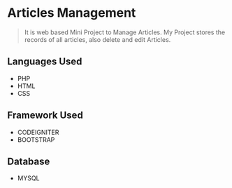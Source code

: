 # Articles Management
> It is web based Mini Project to Manage Articles. My Project stores the records of all articles, also delete and edit Articles.

## Languages Used

- PHP
- HTML
- CSS

## Framework Used

- CODEIGNITER
- BOOTSTRAP

## Database

- MYSQL
